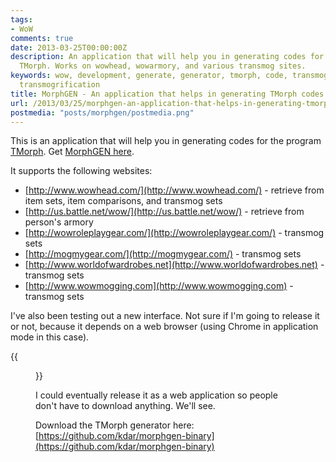 ```yaml
---
tags:
- WoW
comments: true
date: 2013-03-25T00:00:00Z
description: An application that will help you in generating codes for the program
  TMorph. Works on wowhead, wowarmory, and various transmog sites.
keywords: wow, development, generate, generator, tmorph, code, transmog, transmogrify,
  transmogrification
title: MorphGEN - An application that helps in generating TMorph codes for WoW
url: /2013/03/25/morphgen-an-application-that-helps-in-generating-tmorph-codes-for-wow/
postmedia: "posts/morphgen/postmedia.png"
---
```


This is an application that will help you in generating codes for the program [TMorph](http://www.ownedcore.com/forums/world-of-warcraft/world-of-warcraft-bots-programs/375925-tmorph-64-bit-morpher-panda-support.html). Get [MorphGEN here](https://github.com/kdar/morphgen-binary).

It supports the following websites:

  + [http://www.wowhead.com/](http://www.wowhead.com/) - retrieve from item sets, item comparisons, and transmog sets
  + [http://us.battle.net/wow/](http://us.battle.net/wow/) - retrieve from person's armory
  + [http://wowroleplaygear.com/](http://wowroleplaygear.com/) - transmog sets
  + [http://mogmygear.com/](http://mogmygear.com/) - transmog sets
  + [http://www.worldofwardrobes.net](http://www.worldofwardrobes.net) - transmog sets
  + [http://www.wowmogging.com](http://www.wowmogging.com) - transmog sets

I've also been testing out a new interface. Not sure if I'm going to release it or not, because it depends on a web browser (using Chrome in application mode in this case).

{{<figure src="{{ .Site.BaseURL }}/images/posts/morphgen/morphgen2.png" title="morphgen2">}}

I could eventually release it as a web application so people don't have to download anything. We'll see.


Download the TMorph generator here: [https://github.com/kdar/morphgen-binary](https://github.com/kdar/morphgen-binary)
